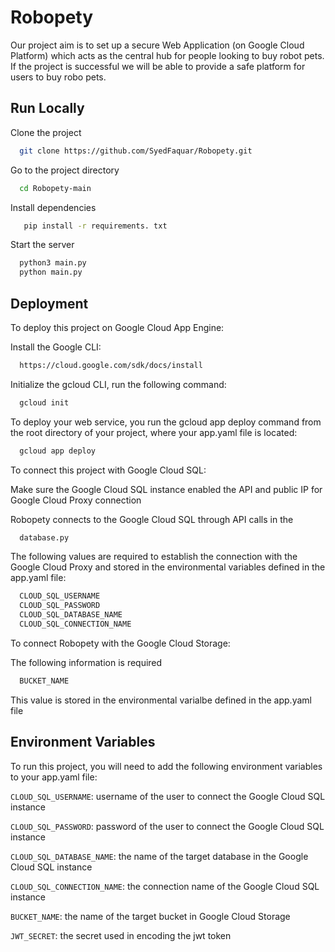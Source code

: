 # Robopety
Our project aim is to set up a secure Web Application (on Google Cloud Platform) which acts as the central hub for people looking to buy robot pets. If the project is successful we will be able to provide a safe platform for users to buy robo pets.


## Run Locally

Clone the project

```bash
  git clone https://github.com/SyedFaquar/Robopety.git
```

Go to the project directory

```bash
  cd Robopety-main
```

Install dependencies

```bash
   pip install -r requirements. txt
```

Start the server

```bash
  python3 main.py
  python main.py
```


## Deployment

To deploy this project on Google Cloud App Engine:

Install the Google CLI: 

```bash
  https://cloud.google.com/sdk/docs/install
```


Initialize the gcloud CLI, run the following command:

```bash
  gcloud init
```
To deploy your web service, you run the gcloud app deploy command from the root directory of your project, where your app.yaml file is located:

```bash
  gcloud app deploy
```

To connect this project with Google Cloud SQL:

Make sure the Google Cloud SQL instance enabled the API and public IP for Google Cloud Proxy connection

Robopety connects to the Google Cloud SQL through API calls in the

```bash
  database.py
```

The following values are required to establish the connection with the Google Cloud Proxy and stored in the environmental variables defined in the app.yaml file:

```bash
  CLOUD_SQL_USERNAME
  CLOUD_SQL_PASSWORD
  CLOUD_SQL_DATABASE_NAME
  CLOUD_SQL_CONNECTION_NAME
```

To connect Robopety with the Google Cloud Storage:

The following information is required

```bash
  BUCKET_NAME
```

This value is stored in the environmental varialbe defined in the app.yaml file


## Environment Variables

To run this project, you will need to add the following environment variables to your app.yaml file:

`CLOUD_SQL_USERNAME`: username of the user to connect the Google Cloud SQL instance

`CLOUD_SQL_PASSWORD`: password of the user to connect the Google Cloud SQL instance

`CLOUD_SQL_DATABASE_NAME`: the name of the target database in the Google Cloud SQL instance

`CLOUD_SQL_CONNECTION_NAME`: the connection name of the Google Cloud SQL instance

`BUCKET_NAME`: the name of the target bucket in Google Cloud Storage

`JWT_SECRET`: the secret used in encoding the jwt token






